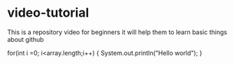 # video-tutorial
This is a repository video for beginners 
it will help them to learn basic things about github


for(int i =0; i<array.length;i++)
{
     System.out.println("Hello world");
}
